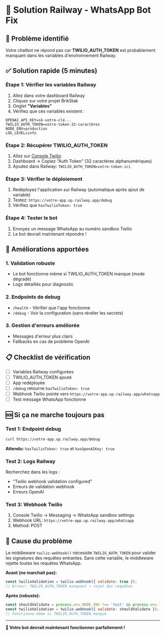 # 🚀 Solution Railway - WhatsApp Bot Fix

## 🚨 Problème identifié
Votre chatbot ne répond pas car **TWILIO_AUTH_TOKEN** est probablement manquant dans les variables d'environnement Railway.

## ✅ Solution rapide (5 minutes)

### Étape 1: Vérifier les variables Railway
1. Allez dans votre dashboard Railway
2. Cliquez sur votre projet BrikStak
3. Onglet **"Variables"**
4. Vérifiez que ces variables existent :

```
OPENAI_API_KEY=sk-votre-clé...
TWILIO_AUTH_TOKEN=votre-token-32-caractères
NODE_ENV=production
LOG_LEVEL=info
```

### Étape 2: Récupérer TWILIO_AUTH_TOKEN
1. Allez sur [Console Twilio](https://console.twilio.com)
2. Dashboard → Copiez "Auth Token" (32 caractères alphanumériques)
3. Ajoutez dans Railway: `TWILIO_AUTH_TOKEN=votre-token-ici`

### Étape 3: Vérifier le déploiement
1. Redéployez l'application sur Railway (automatique après ajout de variable)
2. Testez: `https://votre-app.up.railway.app/debug`
3. Vérifiez que `hasTwilioToken: true`

### Étape 4: Tester le bot
1. Envoyez un message WhatsApp au numéro sandbox Twilio
2. Le bot devrait maintenant répondre !

## 🔧 Améliorations apportées

### 1. Validation robuste
- Le bot fonctionne même si TWILIO_AUTH_TOKEN manque (mode dégradé)
- Logs détaillés pour diagnostic

### 2. Endpoints de debug
- `/health` - Vérifier que l'app fonctionne
- `/debug` - Voir la configuration (sans révéler les secrets)

### 3. Gestion d'erreurs améliorée
- Messages d'erreur plus clairs
- Fallbacks en cas de problème OpenAI

## 📋 Checklist de vérification

- [ ] Variables Railway configurées
- [ ] TWILIO_AUTH_TOKEN ajouté
- [ ] App redéployée
- [ ] `/debug` retourne `hasTwilioToken: true`
- [ ] Webhook Twilio pointe vers `https://votre-app.up.railway.app/whatsapp`
- [ ] Test message WhatsApp fonctionne

## 🆘 Si ça ne marche toujours pas

### Test 1: Endpoint debug
```bash
curl https://votre-app.up.railway.app/debug
```
**Attendu:** `hasTwilioToken: true` et `hasOpenAIKey: true`

### Test 2: Logs Railway
Recherchez dans les logs :
- "Twilio webhook validation configured"
- Erreurs de validation webhook
- Erreurs OpenAI

### Test 3: Webhook Twilio
1. Console Twilio → Messaging → WhatsApp sandbox settings
2. Webhook URL: `https://votre-app.up.railway.app/whatsapp`
3. Method: POST

## 🎯 Cause du problème
Le middleware `twilio.webhook()` nécessite `TWILIO_AUTH_TOKEN` pour valider les signatures des requêtes entrantes. Sans cette variable, le middleware rejette toutes les requêtes WhatsApp.

**Avant (ne marchait pas):**
```javascript
const twilioValidation = twilio.webhook({ validate: true });
// Erreur: TWILIO_AUTH_TOKEN manquant → rejet des requêtes
```

**Après (robuste):**
```javascript
const shouldValidate = process.env.NODE_ENV !== 'test' && process.env.TWILIO_AUTH_TOKEN;
const twilioValidation = twilio.webhook({ validate: shouldValidate });
// Fonctionne même si TWILIO_AUTH_TOKEN manque
```

---
**🎉 Votre bot devrait maintenant fonctionner parfaitement !**